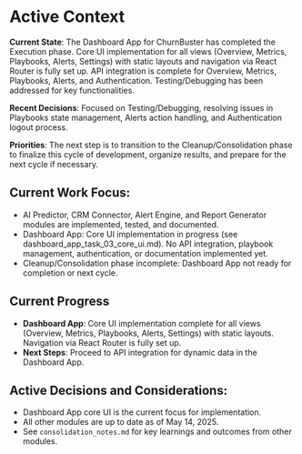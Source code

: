 # Active Context

**Current State**: The Dashboard App for ChurnBuster has completed the Execution phase. Core UI implementation for all views (Overview, Metrics, Playbooks, Alerts, Settings) with static layouts and navigation via React Router is fully set up. API integration is complete for Overview, Metrics, Playbooks, Alerts, and Authentication. Testing/Debugging has been addressed for key functionalities.

**Recent Decisions**: Focused on Testing/Debugging, resolving issues in Playbooks state management, Alerts action handling, and Authentication logout process.

**Priorities**: The next step is to transition to the Cleanup/Consolidation phase to finalize this cycle of development, organize results, and prepare for the next cycle if necessary.

## Current Work Focus:
- AI Predictor, CRM Connector, Alert Engine, and Report Generator modules are implemented, tested, and documented.
- Dashboard App: Core UI implementation in progress (see dashboard_app_task_03_core_ui.md). No API integration, playbook management, authentication, or documentation implemented yet.
- Cleanup/Consolidation phase incomplete: Dashboard App not ready for completion or next cycle.

## Current Progress
- **Dashboard App**: Core UI implementation complete for all views (Overview, Metrics, Playbooks, Alerts, Settings) with static layouts. Navigation via React Router is fully set up.
- **Next Steps**: Proceed to API integration for dynamic data in the Dashboard App.

## Active Decisions and Considerations:
- Dashboard App core UI is the current focus for implementation.
- All other modules are up to date as of May 14, 2025.
- See `consolidation_notes.md` for key learnings and outcomes from other modules.